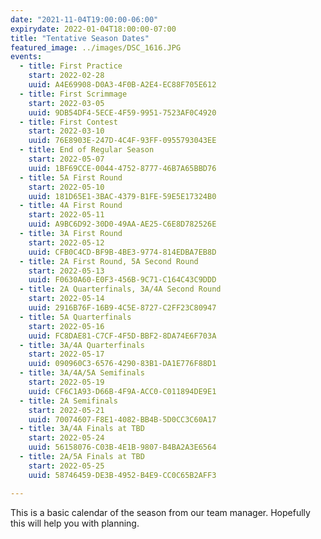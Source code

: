 ```yaml
---
date: "2021-11-04T19:00:00-06:00"
expirydate: 2022-01-04T18:00:00-07:00
title: "Tentative Season Dates"
featured_image: ../images/DSC_1616.JPG
events:
  - title: First Practice
    start: 2022-02-28
    uuid: A4E69908-D0A3-4F0B-A2E4-EC88F705E612
  - title: First Scrimmage
    start: 2022-03-05
    uuid: 9DB54DF4-5ECE-4F59-9951-7523AF0C4920
  - title: First Contest
    start: 2022-03-10
    uuid: 76E8903E-247D-4C4F-93FF-0955793043EE
  - title: End of Regular Season
    start: 2022-05-07
    uuid: 1BF69CCE-0044-4752-8777-46B7A65BBD76
  - title: 5A First Round
    start: 2022-05-10
    uuid: 181D65E1-3BAC-4379-B1FE-59E5E17324B0
  - title: 4A First Round
    start: 2022-05-11
    uuid: A9BC6D92-30D0-49AA-AE25-C6E8D782526E
  - title: 3A First Round
    start: 2022-05-12
    uuid: CFB0C4CD-BF9B-4BE3-9774-814EDBA7EB8D
  - title: 2A First Round, 5A Second Round
    start: 2022-05-13
    uuid: F0630A60-E0F3-456B-9C71-C164C43C9DDD
  - title: 2A Quarterfinals, 3A/4A Second Round
    start: 2022-05-14
    uuid: 2916B76F-16B9-4C5E-8727-C2FF23C80947
  - title: 5A Quarterfinals
    start: 2022-05-16
    uuid: FC8DAE81-C7CF-4F5D-BBF2-8DA74E6F703A
  - title: 3A/4A Quarterfinals
    start: 2022-05-17
    uuid: 090960C3-6576-4290-83B1-DA1E776F88D1
  - title: 3A/4A/5A Semifinals
    start: 2022-05-19
    uuid: CF6C1A93-D66B-4F9A-ACC0-C011894DE9E1
  - title: 2A Semifinals
    start: 2022-05-21
    uuid: 70074607-F8E1-4082-BB4B-5D0CC3C60A17
  - title: 3A/4A Finals at TBD
    start: 2022-05-24
    uuid: 56158076-C03B-4E1B-9807-B4BA2A3E6564
  - title: 2A/5A Finals at TBD
    start: 2022-05-25
    uuid: 58746459-DE3B-4952-B4E9-CC0C65B2AFF3

---
```


This is a basic calendar of the season from our team manager. Hopefully this
will help you with planning.
